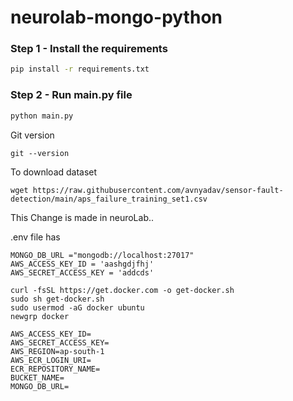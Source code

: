 # neurolab-mongo-python


### Step 1 - Install the requirements

```bash
pip install -r requirements.txt
```

### Step 2 - Run main.py file

```bash
python main.py
```

Git version  
```
git --version
```

To download dataset  
```
wget https://raw.githubusercontent.com/avnyadav/sensor-fault-detection/main/aps_failure_training_set1.csv
```

This Change is made in neuroLab..


.env file has
```
MONGO_DB_URL ="mongodb://localhost:27017"
AWS_ACCESS_KEY_ID = 'aashgdjfhj'
AWS_SECRET_ACCESS_KEY = 'addcds'
```
```
curl -fsSL https://get.docker.com -o get-docker.sh  
sudo sh get-docker.sh  
sudo usermod -aG docker ubuntu  
newgrp docker
```
```
AWS_ACCESS_KEY_ID=
AWS_SECRET_ACCESS_KEY=
AWS_REGION=ap-south-1
AWS_ECR_LOGIN_URI=
ECR_REPOSITORY_NAME=
BUCKET_NAME=
MONGO_DB_URL=
```
